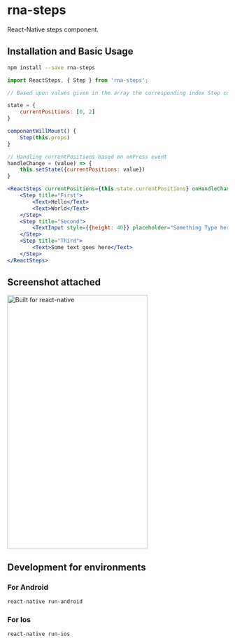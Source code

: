 # rna-steps

React-Native steps component.

## Installation and Basic Usage

```bash
npm install --save rna-steps
```

```jsx
import ReactSteps, { Step } from 'rna-steps';

// Based upon values given in the array the corresponding index Step component will be expanded.  

state = {
    currentPositions: [0, 2]
}

componentWillMount() {
    Step(this.props)
}

// Handling currentPositions based on onPress event
handleChange = (value) => {
    this.setState({currentPositions: value})
}

<ReactSteps currentPositions={this.state.currentPositions} onHandleChange={this.handleChange}>
    <Step title="First">
        <Text>Hello</Text>
        <Text>World</Text>
    </Step>
    <Step title="Second">
        <TextInput style={{height: 40}} placeholder="Something Type here"/>
    </Step>
    <Step title="Third">
        <Text>Some text goes here</Text>
    </Step>
</ReactSteps>
```

## Screenshot attached
<img src="https://github.com/vinothkumarrenganathan/rna-steps/blob/master/images/reactsteps.png" alt="Built for react-native" width="320" height="580">

## Development for environments 
### For Android
```bash
react-native run-android
```

### For Ios
```bash
react-native run-ios
```
